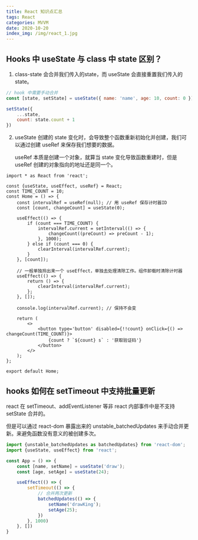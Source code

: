 ```yaml
---
title: React 知识点汇总
tags: React
categories: MVVM
date: 2020-10-20
index_img: /img/react_1.jpg
---
```


## Hooks 中 useState 与 class 中 state 区别？
1. class-state 会合并我们传入的state，而 useState 会直接重置我们传入的 state。

```js
// hook 中需要手动合并
const [state, setState] = useState({ name: 'name', age: 10, count: 0 });

setState({
    ...state,
    count: state.count + 1
})
```

2. useState 创建的 state 变化时，会导致整个函数重新初始化并创建，我们可以通过创建 useRef 来保存我们想要的数据。

    useRef 本质是创建一个对象，就算当 state 变化导致函数重建时，但是 useRef 创建的对象指向的地址还是同一个。

```
import * as React from 'react';

const {useState, useEffect, useRef} = React;
const TIME_COUNT = 10;
const Home = () => {
    const intervalRef = useRef(null); // 用 useRef 保存计时器ID
    const [count, changeCount] = useState(0);

    useEffect(() => {
        if (count === TIME_COUNT) {
            intervalRef.current = setInterval(() => {
                changeCount((preCount) => preCount - 1);
            }, 1000);
        } else if (count === 0) {
            clearInterval(intervalRef.current);
        }
    }, [count]);

    // 一般单独拎出来一个 useEffect，单独去处理清除工作。组件卸载时清除计时器
    useEffect(() => {
        return () => {
            clearInterval(intervalRef.current);
        };
    }, []);

    console.log(intervalRef.current); // 保持不会变

    return (
        <>
            <button type='button' disabled={!!count} onClick={() => changeCount(TIME_COUNT)}>
                {count ? `${count} s` : '获取验证码'}
            </button>
        </>
    );
};

export default Home;
```

## hooks 如何在 setTimeout 中支持批量更新
react 在 setTimeout、addEventListener 等非 react 内部事件中是不支持 setState 合并的。

但是可以通过 react-dom 暴露出来的 unstable_batchedUpdates 来手动合并更新。来避免函数没有意义的被创建多次。

```js
import {unstable_batchedUpdates as batchedUpdates} from 'react-dom';
import {useState, useEffect} from 'react';

const App = () => {
    const [name, setName] = useState('draw');
    const [age, setAge] = useState(24);

    useEffect(() => {
        setTimeout(() => {
            // 合并两次更新
            batchedUpdates(() => {
                setName('drawKing');
                setAge(25);
            })
        }, 1000)
    }, [])
}
```
